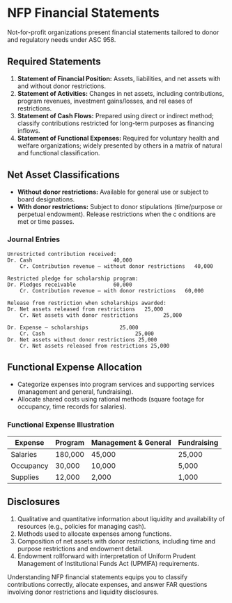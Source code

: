 # NFP Financial Statements

Not-for-profit organizations present financial statements tailored to donor and regulatory needs under ASC 958.

## Required Statements

1. **Statement of Financial Position:** Assets, liabilities, and net assets with and without donor restrictions.
2. **Statement of Activities:** Changes in net assets, including contributions, program revenues, investment gains/losses, and rel
   eases of restrictions.
3. **Statement of Cash Flows:** Prepared using direct or indirect method; classify contributions restricted for long-term purposes
   as financing inflows.
4. **Statement of Functional Expenses:** Required for voluntary health and welfare organizations; widely presented by others in a
   matrix of natural and functional classification.

## Net Asset Classifications

- **Without donor restrictions:** Available for general use or subject to board designations.
- **With donor restrictions:** Subject to donor stipulations (time/purpose or perpetual endowment). Release restrictions when the c
  onditions are met or time passes.

### Journal Entries

```text
Unrestricted contribution received:
Dr. Cash                          40,000
    Cr. Contribution revenue – without donor restrictions   40,000

Restricted pledge for scholarship program:
Dr. Pledges receivable            60,000
    Cr. Contribution revenue – with donor restrictions   60,000

Release from restriction when scholarships awarded:
Dr. Net assets released from restrictions   25,000
    Cr. Net assets with donor restrictions        25,000

Dr. Expense – scholarships          25,000
    Cr. Cash                             25,000
Dr. Net assets without donor restrictions 25,000
    Cr. Net assets released from restrictions 25,000
```

## Functional Expense Allocation

- Categorize expenses into program services and supporting services (management and general, fundraising).
- Allocate shared costs using rational methods (square footage for occupancy, time records for salaries).

### Functional Expense Illustration

| Expense   | Program | Management & General | Fundraising |
| --------- | ------- | -------------------- | ----------- |
| Salaries  | 180,000 | 45,000               | 25,000      |
| Occupancy | 30,000  | 10,000               | 5,000       |
| Supplies  | 12,000  | 2,000                | 1,000       |

## Disclosures

1. Qualitative and quantitative information about liquidity and availability of resources (e.g., policies for managing cash).
2. Methods used to allocate expenses among functions.
3. Composition of net assets with donor restrictions, including time and purpose restrictions and endowment detail.
4. Endowment rollforward with interpretation of Uniform Prudent Management of Institutional Funds Act (UPMIFA) requirements.

Understanding NFP financial statements equips you to classify contributions correctly, allocate expenses, and answer FAR questions
involving donor restrictions and liquidity disclosures.
